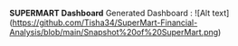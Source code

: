 **SUPERMART Dashboard**
Generated Dashboard : ![Alt text] (https://github.com/Tisha34/SuperMart-Financial-Analysis/blob/main/Snapshot%20of%20SuperMart.png)
